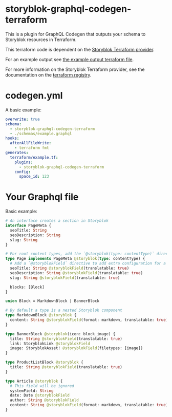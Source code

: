 # storyblok-graphql-codegen-terraform

This is a plugin for GraphQL Codegen that outputs your schema to Storyblok resources in Terraform.

This terraform code is dependent on the [Storyblok Terraform provider](https://registry.terraform.io/providers/labd/storyblok/latest).

For an example output see [the example output terraform file](examples/output/example.tf).

For more information on the Storyblok Terraform provider, see the documentation on the [terraform registry](https://registry.terraform.io/providers/labd/storyblok/latest/docs).

# codegen.yml

A basic example:

```yml
overwrite: true
schema:
  - storyblok-graphql-codegen-terraform
  - ./schemas/example.graphql
hooks:
  afterAllFileWrite:
    - terraform fmt
generates:
  terraform/example.tf:
    plugins:
      - storyblok-graphql-codegen-terraform
    config:
      space_id: 123
```

# Your Graphql file

Basic example:

```graphql
# An interface creates a section in Storyblok
interface PageMeta {
  seoTitle: String
  seoDescription: String
  slug: String
}

# For root content types, add the `@storyblok(type: contentType)` directive
type Page implements PageMeta @storyblok(type: contentType) {
  # Add a `@storyblokField` directive to add extra configuration for a field such as translations
  seoTitle: String @storyblokField(translatable: true)
  seoDescription: String @storyblokField(translatable: true)
  slug: String @storyblokField(translatable: true)

  blocks: [Block]
}

union Block = MarkdownBlock | BannerBlock

# By default a type is a nested Storyblok component
type MarkdownBlock @storyblok {
  content: String @storyblokField(format: markdown, translatable: true)
}

type BannerBlock @storyblok(icon: block_image) {
  title: String @storyblokField(translatable: true)
  link: StoryblokLink @storyblokField
  image: StoryblokAsset! @storyblokField(filetypes: [image])
}

type ProductListBlock @storyblok {
  title: String @storyblokField(translatable: true)
}

type Article @storyblok {
  # This field will be ignored
  systemField: String
  date: Date @storyblokField
  author: String @storyblokField
  content: String @storyblokField(format: markdown, translatable: true)
}
```
